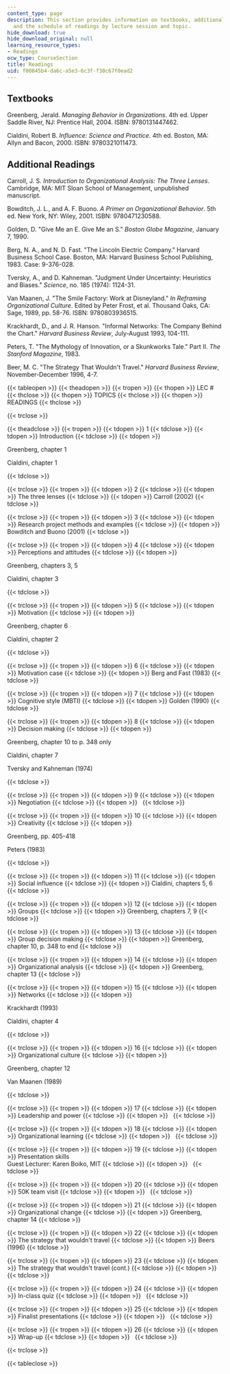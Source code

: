 ```yaml
---
content_type: page
description: This section provides information on textbooks, additional readings,
  and the schedule of readings by lecture session and topic.
hide_download: true
hide_download_original: null
learning_resource_types:
- Readings
ocw_type: CourseSection
title: Readings
uid: f00845b4-da6c-a5e3-6c3f-f30c67f0ead2
---
```


Textbooks
---------

Greenberg, Jerald. _Managing Behavior in Organizations_. 4th ed. Upper Saddle River, NJ: Prentice Hall, 2004. ISBN: 9780131447462.

Cialdini, Robert B. _Influence: Science and Practice_. 4th ed. Boston, MA: Allyn and Bacon, 2000. ISBN: 9780321011473.

Additional Readings
-------------------

Carroll, J. S. _Introduction to Organizational Analysis: The Three Lenses_. Cambridge, MA: MIT Sloan School of Management, unpublished manuscript.

Bowditch, J. L., and A. F. Buono. _A Primer on Organizational Behavior_. 5th ed. New York, NY: Wiley, 2001. ISBN: 9780471230588.

Golden, D. "Give Me an E. Give Me an S." _Boston Globe Magazine_, January 7, 1990.

Berg, N. A., and N. D. Fast. "The Lincoln Electric Company." Harvard Business School Case. Boston, MA: Harvard Business School Publishing, 1983. Case: 9-376-028.

Tversky, A., and D. Kahneman. "Judgment Under Uncertainty: Heuristics and Biases." _Science_, no. 185 (1974): 1124-31.

Van Maanen, J. "The Smile Factory: Work at Disneyland." _In Reframing Organizational Culture_. Edited by Peter Frost, et al. Thousand Oaks, CA: Sage, 1989, pp. 58-76. ISBN: 9780803936515.

Krackhardt, D., and J. R. Hanson. "Informal Networks: The Company Behind the Chart." _Harvard Business Review_, July-August 1993, 104-111.

Peters, T. "The Mythology of Innovation, or a Skunkworks Tale." Part II. _The Stanford Magazine_, 1983.

Beer, M. C. "The Strategy That Wouldn't Travel." _Harvard Business Review_, November-December 1996, 4-7.

{{< tableopen >}}
{{< theadopen >}}
{{< tropen >}}
{{< thopen >}}
LEC #
{{< thclose >}}
{{< thopen >}}
TOPICS
{{< thclose >}}
{{< thopen >}}
READINGS
{{< thclose >}}

{{< trclose >}}

{{< theadclose >}}
{{< tropen >}}
{{< tdopen >}}
1
{{< tdclose >}}
{{< tdopen >}}
Introduction
{{< tdclose >}}
{{< tdopen >}}


Greenberg, chapter 1

Cialdini, chapter 1


{{< tdclose >}}

{{< trclose >}}
{{< tropen >}}
{{< tdopen >}}
2
{{< tdclose >}}
{{< tdopen >}}
The three lenses
{{< tdclose >}}
{{< tdopen >}}
Carroll (2002)
{{< tdclose >}}

{{< trclose >}}
{{< tropen >}}
{{< tdopen >}}
3
{{< tdclose >}}
{{< tdopen >}}
Research project methods and examples
{{< tdclose >}}
{{< tdopen >}}
Bowditch and Buono (2001)
{{< tdclose >}}

{{< trclose >}}
{{< tropen >}}
{{< tdopen >}}
4
{{< tdclose >}}
{{< tdopen >}}
Perceptions and attitudes
{{< tdclose >}}
{{< tdopen >}}


Greenberg, chapters 3, 5

Cialdini, chapter 3


{{< tdclose >}}

{{< trclose >}}
{{< tropen >}}
{{< tdopen >}}
5
{{< tdclose >}}
{{< tdopen >}}
Motivation
{{< tdclose >}}
{{< tdopen >}}


Greenberg, chapter 6

Cialdini, chapter 2


{{< tdclose >}}

{{< trclose >}}
{{< tropen >}}
{{< tdopen >}}
6
{{< tdclose >}}
{{< tdopen >}}
Motivation case
{{< tdclose >}}
{{< tdopen >}}
Berg and Fast (1983)
{{< tdclose >}}

{{< trclose >}}
{{< tropen >}}
{{< tdopen >}}
7
{{< tdclose >}}
{{< tdopen >}}
Cognitive style (MBTI)
{{< tdclose >}}
{{< tdopen >}}
Golden (1990)
{{< tdclose >}}

{{< trclose >}}
{{< tropen >}}
{{< tdopen >}}
8
{{< tdclose >}}
{{< tdopen >}}
Decision making
{{< tdclose >}}
{{< tdopen >}}


Greenberg, chapter 10 to p. 348 only

Cialdini, chapter 7

Tversky and Kahneman (1974)


{{< tdclose >}}

{{< trclose >}}
{{< tropen >}}
{{< tdopen >}}
9
{{< tdclose >}}
{{< tdopen >}}
Negotiation
{{< tdclose >}}
{{< tdopen >}}
 
{{< tdclose >}}

{{< trclose >}}
{{< tropen >}}
{{< tdopen >}}
10
{{< tdclose >}}
{{< tdopen >}}
Creativity
{{< tdclose >}}
{{< tdopen >}}


Greenberg, pp. 405-418

Peters (1983)


{{< tdclose >}}

{{< trclose >}}
{{< tropen >}}
{{< tdopen >}}
11
{{< tdclose >}}
{{< tdopen >}}
Social influence
{{< tdclose >}}
{{< tdopen >}}
Cialdini, chapters 5, 6
{{< tdclose >}}

{{< trclose >}}
{{< tropen >}}
{{< tdopen >}}
12
{{< tdclose >}}
{{< tdopen >}}
Groups
{{< tdclose >}}
{{< tdopen >}}
Greenberg, chapters 7, 9
{{< tdclose >}}

{{< trclose >}}
{{< tropen >}}
{{< tdopen >}}
13
{{< tdclose >}}
{{< tdopen >}}
Group decision making
{{< tdclose >}}
{{< tdopen >}}
Greenberg, chapter 10, p. 348 to end
{{< tdclose >}}

{{< trclose >}}
{{< tropen >}}
{{< tdopen >}}
14
{{< tdclose >}}
{{< tdopen >}}
Organizational analysis
{{< tdclose >}}
{{< tdopen >}}
Greenberg, chapter 13
{{< tdclose >}}

{{< trclose >}}
{{< tropen >}}
{{< tdopen >}}
15
{{< tdclose >}}
{{< tdopen >}}
Networks
{{< tdclose >}}
{{< tdopen >}}


Krackhardt (1993)

Cialdini, chapter 4


{{< tdclose >}}

{{< trclose >}}
{{< tropen >}}
{{< tdopen >}}
16
{{< tdclose >}}
{{< tdopen >}}
Organizational culture
{{< tdclose >}}
{{< tdopen >}}


Greenberg, chapter 12

Van Maanen (1989)


{{< tdclose >}}

{{< trclose >}}
{{< tropen >}}
{{< tdopen >}}
17
{{< tdclose >}}
{{< tdopen >}}
Leadership and power
{{< tdclose >}}
{{< tdopen >}}
 
{{< tdclose >}}

{{< trclose >}}
{{< tropen >}}
{{< tdopen >}}
18
{{< tdclose >}}
{{< tdopen >}}
Organizational learning
{{< tdclose >}}
{{< tdopen >}}
 
{{< tdclose >}}

{{< trclose >}}
{{< tropen >}}
{{< tdopen >}}
19
{{< tdclose >}}
{{< tdopen >}}
Presentation skills  
Guest Lecturer: Karen Boiko, MIT
{{< tdclose >}}
{{< tdopen >}}
 
{{< tdclose >}}

{{< trclose >}}
{{< tropen >}}
{{< tdopen >}}
20
{{< tdclose >}}
{{< tdopen >}}
50K team visit
{{< tdclose >}}
{{< tdopen >}}
 
{{< tdclose >}}

{{< trclose >}}
{{< tropen >}}
{{< tdopen >}}
21
{{< tdclose >}}
{{< tdopen >}}
Organizational change
{{< tdclose >}}
{{< tdopen >}}
Greenberg, chapter 14
{{< tdclose >}}

{{< trclose >}}
{{< tropen >}}
{{< tdopen >}}
22
{{< tdclose >}}
{{< tdopen >}}
The strategy that wouldn't travel
{{< tdclose >}}
{{< tdopen >}}
Beers (1996)
{{< tdclose >}}

{{< trclose >}}
{{< tropen >}}
{{< tdopen >}}
23
{{< tdclose >}}
{{< tdopen >}}
The strategy that wouldn't travel (cont.)
{{< tdclose >}}
{{< tdopen >}}
 
{{< tdclose >}}

{{< trclose >}}
{{< tropen >}}
{{< tdopen >}}
24
{{< tdclose >}}
{{< tdopen >}}
In-class quiz
{{< tdclose >}}
{{< tdopen >}}
 
{{< tdclose >}}

{{< trclose >}}
{{< tropen >}}
{{< tdopen >}}
25
{{< tdclose >}}
{{< tdopen >}}
Finalist presentations
{{< tdclose >}}
{{< tdopen >}}
 
{{< tdclose >}}

{{< trclose >}}
{{< tropen >}}
{{< tdopen >}}
26
{{< tdclose >}}
{{< tdopen >}}
Wrap-up
{{< tdclose >}}
{{< tdopen >}}
 
{{< tdclose >}}

{{< trclose >}}

{{< tableclose >}}